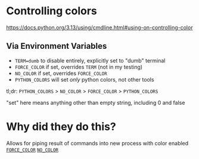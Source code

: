 # Controlling colors
https://docs.python.org/3.13/using/cmdline.html#using-on-controlling-color

## Via Environment Variables
- `TERM=dumb` to disable entirely, explicitly set to "dumb" terminal
- `FORCE_COLOR` if set, overrides `TERM` (not in my testing)
- `NO_COLOR` if set, overrides `FORCE_COLOR`
- `PYTHON_COLORS` will set *only* python colors, not other tools

tl;dr: `PYTHON_COLORS` > `NO_COLOR` > `FORCE_COLOR` > `PYTHON_COLORS`

"set" here means anything other than empty string, including 0 and false

# Why did they do this?

Allows for piping result of commands into new process with color enabled
[`FORCE_COLOR`](https://force-color.org/) 
[`NO_COLOR`](https://no-color.org/)
